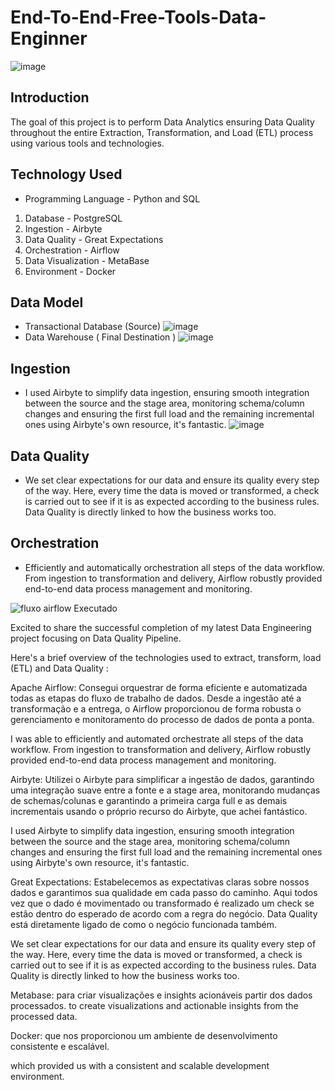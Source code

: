 # End-To-End-Free-Tools-Data-Enginner
![image](https://github.com/LuisGustavoCorrea/End-To-End-Free-Tools-Data-Enginner/assets/18196788/0b3333eb-838b-4843-a113-b05d87b62f90)

## Introduction
The goal of this project is to perform Data Analytics ensuring Data Quality throughout the entire Extraction, Transformation, and Load (ETL) process using various tools and technologies.

## Technology Used

- Programming Language - Python and SQL

1. Database - PostgreSQL
2. Ingestion - Airbyte
3. Data Quality - Great Expectations
4. Orchestration - Airflow
5. Data Visualization - MetaBase
6. Environment - Docker

## Data Model

 - Transactional Database (Source)
![image](https://github.com/LuisGustavoCorrea/End-To-End-Free-Tools-Data-Enginner/assets/18196788/3715fe70-4662-4f3f-854e-953be0d55fe5)
 - Data Warehouse ( Final Destination )
![image](https://github.com/LuisGustavoCorrea/End-To-End-Free-Tools-Data-Enginner/assets/18196788/c6cda9b3-6118-40b3-be26-a90f289535e5)

## Ingestion

- I used Airbyte to simplify data ingestion, ensuring smooth integration between the source and the stage area, monitoring schema/column changes and ensuring the first full load and the remaining incremental ones using Airbyte's own resource, it's fantastic.
  ![image](https://github.com/LuisGustavoCorrea/End-To-End-Free-Tools-Data-Enginner/assets/18196788/a9d408fb-5665-49b7-b4f1-58a2def161e3)
## Data Quality
- We set clear expectations for our data and ensure its quality every step of the way.
  Here, every time the data is moved or transformed, a check is carried out to see if it is as expected according to the business rules.
  Data Quality is directly linked to how the business works too.

## Orchestration
- Efficiently and automatically orchestration all steps of the data workflow. From ingestion to transformation and delivery, Airflow robustly provided end-to-end data process management and monitoring.


![fluxo airflow Executado](https://github.com/LuisGustavoCorrea/End-To-End-Free-Tools-Data-Enginner/assets/18196788/71bb12ac-f925-4a3b-9789-6df1973efdbf)






Excited to share the successful completion of my latest Data Engineering project focusing on Data Quality Pipeline.

Here's a brief overview of the technologies used to extract, transform, load (ETL) and Data Quality :

Apache Airflow: Consegui orquestrar de forma eficiente e automatizada todas as etapas do fluxo de trabalho de dados. Desde a ingestão até a transformação e a entrega, o Airflow proporcionou de forma robusta o gerenciamento e monitoramento do processo de dados de ponta a ponta.


I was able to efficiently and automated orchestrate all steps of the data workflow. From ingestion to transformation and delivery, Airflow robustly provided end-to-end data process management and monitoring.

Airbyte: Utilizei o Airbyte para simplificar a ingestão de dados, garantindo uma integração suave entre a fonte e a stage area, monitorando mudanças de schemas/colunas e garantindo a primeira carga full e as demais incrementais usando o próprio recurso do Airbyte, que achei fantástico.

I used Airbyte to simplify data ingestion, ensuring smooth integration between the source and the stage area, monitoring schema/column changes and ensuring the first full load and the remaining incremental ones using Airbyte's own resource, it's fantastic.

Great Expectations: Estabelecemos as expectativas claras sobre nossos dados e garantimos sua qualidade em cada passo do caminho.
 Aqui todos vez que o dado é movimentado ou transformado é realizado um check se estão dentro do esperado de acordo com a regra do negócio.
 Data Quality está diretamente ligado de como o negócio funcionada também.

We set clear expectations for our data and ensure its quality every step of the way.
  Here, every time the data is moved or transformed, a check is carried out to see if it is as expected according to the business rules.
  Data Quality is directly linked to how the business works too.

 Metabase: para criar visualizações e insights acionáveis partir dos dados processados.
to create visualizations and actionable insights from the processed data.

 Docker: que nos proporcionou um ambiente de desenvolvimento consistente e escalável.

 which provided us with a consistent and scalable development environment.



